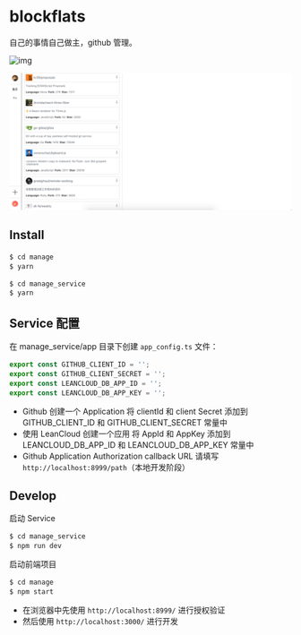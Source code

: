 # blockflats

自己的事情自己做主，github 管理。

![img](https://img.shields.io/github/license/icepy/blockflats.svg)

![img](./assets/stars.png)

## Install

```bash
$ cd manage
$ yarn
```

```bash
$ cd manage_service
$ yarn
```

## Service 配置

在 manage_service/app 目录下创建 `app_config.ts` 文件：

```js
export const GITHUB_CLIENT_ID = '';
export const GITHUB_CLIENT_SECRET = '';
export const LEANCLOUD_DB_APP_ID = '';
export const LEANCLOUD_DB_APP_KEY = '';
```

- Github 创建一个 Application 将 clientId 和 client Secret 添加到 GITHUB_CLIENT_ID 和 GITHUB_CLIENT_SECRET 常量中
- 使用 LeanCloud 创建一个应用 将 AppId 和 AppKey 添加到 LEANCLOUD_DB_APP_ID 和 LEANCLOUD_DB_APP_KEY 常量中
- Github Application Authorization callback URL 请填写 `http://localhost:8999/path`（本地开发阶段）

## Develop

启动 Service

```bash
$ cd manage_service
$ npm run dev
```

启动前端项目

```bash
$ cd manage
$ npm start
```

- 在浏览器中先使用 `http://localhost:8999/` 进行授权验证
- 然后使用 `http://localhost:3000/` 进行开发